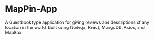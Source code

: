 # MapPin-App
A Guestbook type application for giving reviews and descriptions of any location in the world. Built using Node.js, React, MongoDB, Axios, and MapBox.
